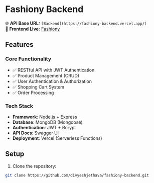 # Fashiony Backend

🌐 **API Base URL:** `[Backend](https://fashiony-backend.vercel.app/)`   
🔗 **Frontend Live:** [Fashiony](https://fashiony-frontend.vercel.app/)

## Features

### Core Functionality
- ✅ RESTful API with JWT Authentication
- ✅ Product Management (CRUD)
- ✅ User Authentication & Authorization
- ✅ Shopping Cart System
- ✅ Order Processing


### Tech Stack
- **Framework**: Node.js + Express
- **Database**: MongoDB (Mongoose)
- **Authentication**: JWT + Bcrypt
- **API Docs**: Swagger UI
- **Deployment**: Vercel (Serverless Functions)

## Setup

1. Clone the repository:
```bash
git clone https://github.com/divyeshjethava/fashiony-backend.git
